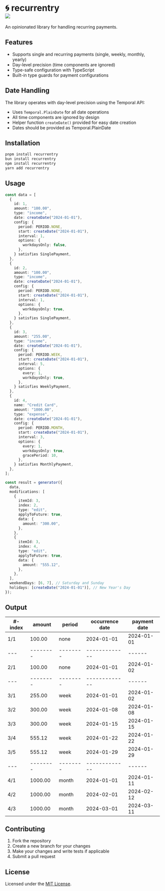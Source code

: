 <h1>
🌀 recurrentry
<div style="display: flex; gap: 10px;">
 <img src="https://img.shields.io/endpoint?url=https://gist.githubusercontent.com/needim/ccae711fb07ccaed86d73f03c1922557/raw/badge.json" />
</div>
</h1>

An opinionated library for handling recurring payments.

## Features

- Supports single and recurring payments (single, weekly, monthly, yearly)
- Day-level precision (time components are ignored)
- Type-safe configuration with TypeScript
- Built-in type guards for payment configurations

## Date Handling

The library operates with day-level precision using the Temporal API:

- Uses `Temporal.PlainDate` for all date operations
- All time components are ignored by design
- Helper function `createDate()` provided for easy date creation
- Dates should be provided as Temporal.PlainDate

## Installation

```bash
pnpm install recurrentry
bun install recurrentry
npm install recurrentry
yarn add recurrentry
```

## Usage

```typescript
const data = [
  {
    id: 1,
    amount: "100.00",
    type: "income",
    date: createDate("2024-01-01"),
    config: {
      period: PERIOD.NONE,
      start: createDate("2024-01-01"),
      interval: 1,
      options: {
        workdaysOnly: false,
      },
    } satisfies SinglePayment,
  },
  {
    id: 2,
    amount: "100.00",
    type: "income",
    date: createDate("2024-01-01"),
    config: {
      period: PERIOD.NONE,
      start: createDate("2024-01-01"),
      interval: 1,
      options: {
        workdaysOnly: true,
      },
    } satisfies SinglePayment,
  },
  {
    id: 3,
    amount: "255.00",
    type: "income",
    date: createDate("2024-01-01"),
    config: {
      period: PERIOD.WEEK,
      start: createDate("2024-01-01"),
      interval: 5,
      options: {
        every: 1,
        workdaysOnly: true,
      },
    } satisfies WeeklyPayment,
  },
  {
    id: 4,
    name: "Credit Card",
    amount: "1000.00",
    type: "expense",
    date: createDate("2024-01-01"),
    config: {
      period: PERIOD.MONTH,
      start: createDate("2024-01-01"),
      interval: 3,
      options: {
        every: 1,
        workdaysOnly: true,
        gracePeriod: 10,
      },
    } satisfies MonthlyPayment,
  },
];

const result = generator({
  data,
  modifications: [
    {
      itemId: 3,
      index: 2,
      type: "edit",
      applyToFuture: true,
      data: {
        amount: "300.00",
      },
    },
    {
      itemId: 3,
      index: 4,
      type: "edit",
      applyToFuture: true,
      data: {
        amount: "555.12",
      },
    },
  ],
  weekendDays: [6, 7], // Saturday and Sunday
  holidays: [createDate("2024-01-01")], // New Year's Day
});
```

## Output

| #-index | amount   | period   | occurrence date | payment date |
| ------- | -------- | -------- | --------------- | ------------ |
| 1/1     | 100.00   | none     | 2024-01-01      | 2024-01-01   |
| ---     | -------- | -------- | -------------   | ------       |
| 2/1     | 100.00   | none     | 2024-01-01      | 2024-01-02   |
| ---     | -------- | -------- | -------------   | ------       |
| 3/1     | 255.00   | week     | 2024-01-01      | 2024-01-02   |
| 3/2     | 300.00   | week     | 2024-01-08      | 2024-01-08   |
| 3/3     | 300.00   | week     | 2024-01-15      | 2024-01-15   |
| 3/4     | 555.12   | week     | 2024-01-22      | 2024-01-22   |
| 3/5     | 555.12   | week     | 2024-01-29      | 2024-01-29   |
| ---     | -------- | -------- | -------------   | ------       |
| 4/1     | 1000.00  | month    | 2024-01-01      | 2024-01-11   |
| 4/2     | 1000.00  | month    | 2024-02-01      | 2024-02-12   |
| 4/3     | 1000.00  | month    | 2024-03-01      | 2024-03-11   |

## Contributing

1. Fork the repository
2. Create a new branch for your changes
3. Make your changes and write tests if applicable
4. Submit a pull request

## License

Licensed under the [MIT License](LICENSE).
